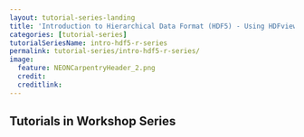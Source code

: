 ```yaml
---
layout: tutorial-series-landing
title: 'Introduction to Hierarchical Data Format (HDF5) - Using HDFview and R - A Self-Paced Tutorial Series'
categories: [tutorial-series]
tutorialSeriesName: intro-hdf5-r-series
permalink: tutorial-series/intro-hdf5-r-series/
image:
  feature: NEONCarpentryHeader_2.png
  credit: 
  creditlink: 
---
```


## Tutorials in Workshop Series
